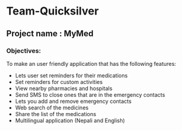 # Team-Quicksilver
## Project name : MyMed
### Objectives:
To make an user friendly application that has the following features:
- Lets user set reminders for their medications
- Set reminders for custom activities
- View nearby pharmacies and hospitals
- Send SMS to close ones that are in the emergency contacts
- Lets you add and remove emergency contacts
- Web search of the medicines
- Share the list of the medications
- Multilingual application (Nepali and English)
